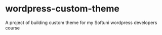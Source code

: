 # wordpress-custom-theme
A project of building custom theme for my Softuni wordpress developers course
